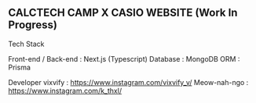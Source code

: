## CALCTECH CAMP X CASIO WEBSITE (Work In Progress)

Tech Stack

Front-end / Back-end : Next.js (Typescript)
Database : MongoDB
ORM : Prisma

Developer
vixvify : https://www.instagram.com/vixvify_v/
Meow-nah-ngo : https://www.instagram.com/k_thxl/
